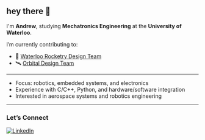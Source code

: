 ## hey there 👋

I'm **Andrew**, studying **Mechatronics Engineering** at the **University of Waterloo**.  

I’m currently contributing to:
- 🚀 [Waterloo Rocketry Design Team](https://github.com/waterloo-rocketry) 
- 🛰️ [Orbital Design Team](https://github.com/UWOrbital)
---

- Focus: robotics, embedded systems, and electronics
- Experience with C/C++, Python, and hardware/software integration  
- Interested in aerospace systems and robotics engineering 
---

### Let’s Connect
[![LinkedIn](https://img.shields.io/badge/LinkedIn-blue?style=flat&logo=linkedin)](https://www.linkedin.com/in/andrewwang001/) 

